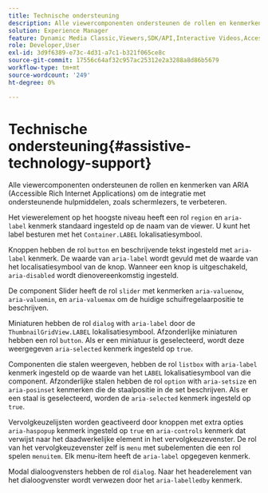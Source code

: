 ```yaml
---
title: Technische ondersteuning
description: Alle viewercomponenten ondersteunen de rollen en kenmerken van ARIA (Accessible Rich Internet Applications) om de integratie met ondersteunende hulpmiddelen, zoals schermlezers, te verbeteren.
solution: Experience Manager
feature: Dynamic Media Classic,Viewers,SDK/API,Interactive Videos,Accessibility
role: Developer,User
exl-id: 3d9f6389-e73c-4d31-a7c1-b321f065ce8c
source-git-commit: 17556c64af32c957ac25312e2a3288a8d86b5679
workflow-type: tm+mt
source-wordcount: '249'
ht-degree: 0%

---
```


# Technische ondersteuning{#assistive-technology-support}

Alle viewercomponenten ondersteunen de rollen en kenmerken van ARIA (Accessible Rich Internet Applications) om de integratie met ondersteunende hulpmiddelen, zoals schermlezers, te verbeteren.

Het viewerelement op het hoogste niveau heeft een rol `region` en `aria-label` kenmerk standaard ingesteld op de naam van de viewer. U kunt het label besturen met het `Container.LABEL` lokalisatiesymbool.

Knoppen hebben de rol `button` en beschrijvende tekst ingesteld met `aria-label` kenmerk. De waarde van `aria-label` wordt gevuld met de waarde van het localisatiesymbool van de knop. Wanneer een knop is uitgeschakeld, `aria-disabled` wordt dienovereenkomstig ingesteld.

De component Slider heeft de rol `slider` met kenmerken `aria-valuenow`, `aria-valuemin`, en `aria-valuemax` om de huidige schuifregelaarpositie te beschrijven.

Miniaturen hebben de rol `dialog` with `aria-label` door de `ThumbnailGridView.LABEL` lokalisatiesymbool. Afzonderlijke miniaturen hebben een rol `button`. Als er een miniatuur is geselecteerd, wordt deze weergegeven `aria-selected` kenmerk ingesteld op `true`.

Componenten die stalen weergeven, hebben de rol `listbox` with `aria-label` kenmerk ingesteld op de waarde van het `LABEL` lokalisatiesymbool van die component. Afzonderlijke stalen hebben de rol `option` with `aria-setsize` en `aria-posinset` kenmerken die de staalpositie in de set beschrijven. Als er een staal is geselecteerd, worden de `aria-selected` kenmerk ingesteld op `true`.

Vervolgkeuzelijsten worden geactiveerd door knoppen met extra opties `aria-haspopup` kenmerk ingesteld op `true` en `aria-controls` kenmerk dat verwijst naar het daadwerkelijke element in het vervolgkeuzevenster. De rol van het vervolgkeuzevenster zelf is `menu` met subelementen die een rol spelen `menuitem`. Elk menu-item heeft de `aria-label` opgegeven kenmerk.

Modal dialoogvensters hebben de rol `dialog`. Naar het headerelement van het dialoogvenster wordt verwezen door het `aria-labelledby` kenmerk.
